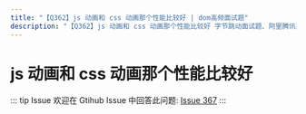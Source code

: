 ```yaml
---
title: "【Q362】js 动画和 css 动画那个性能比较好 | dom高频面试题"
description: "【Q362】js 动画和 css 动画那个性能比较好 字节跳动面试题、阿里腾讯面试题、美团小米面试题。"
---
```


# js 动画和 css 动画那个性能比较好

::: tip Issue
欢迎在 Gtihub Issue 中回答此问题: [Issue 367](https://github.com/shfshanyue/Daily-Question/issues/367)
:::
